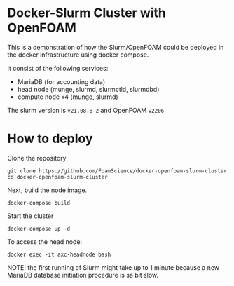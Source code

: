 Docker-Slurm Cluster with OpenFOAM
==================================

This is a demonstration of how the Slurm/OpenFOAM could be deployed in the docker infrastructure using docker compose.

It consist of the following services:
- MariaDB (for accounting data)
- head node (munge, slurmd, slurmctld, slurmdbd)
- compute node x4 (munge, slurmd)

The slurm version is `v21.08.8-2` and OpenFOAM `v2206`

# How to deploy

Clone the repository

```
git clone https://github.com/FoamScience/docker-openfoam-slurm-cluster
cd docker-openfoam-slurm-cluster
```

Next, build the node image.
```
docker-compose build
```

Start the cluster

```
docker-compose up -d
```

To access the head node:

```
docker exec -it axc-headnode bash
```

NOTE: the first running of Slurm might take up to 1 minute because a new MariaDB database initiation procedure is sa bit slow.
